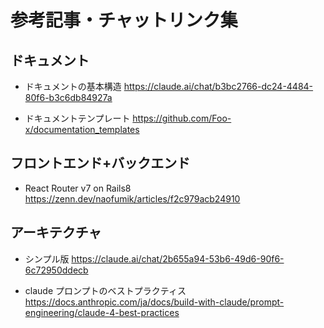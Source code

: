 # 参考記事・チャットリンク集

## ドキュメント

- ドキュメントの基本構造
  https://claude.ai/chat/b3bc2766-dc24-4484-80f6-b3c6db84927a

- ドキュメントテンプレート
  https://github.com/Foo-x/documentation_templates

## フロントエンド+バックエンド

- React Router v7 on Rails8
  https://zenn.dev/naofumik/articles/f2c979acb24910

## アーキテクチャ

- シンプル版
  https://claude.ai/chat/2b655a94-53b6-49d6-90f6-6c72950ddecb

- claude プロンプトのベストプラクティス
  https://docs.anthropic.com/ja/docs/build-with-claude/prompt-engineering/claude-4-best-practices
